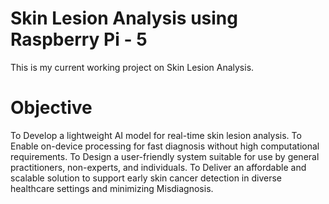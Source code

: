 # Skin Lesion Analysis using Raspberry Pi - 5


This is my current working project on Skin Lesion Analysis.

# Objective 
To Develop a lightweight AI model for real-time skin lesion analysis. 
To Enable on-device processing for fast diagnosis without high computational 
requirements. 
To Design a user-friendly system suitable for use by general practitioners, non-experts, 
and individuals. 
To Deliver an affordable and scalable solution to support early skin cancer detection in 
diverse healthcare settings and minimizing Misdiagnosis. 
